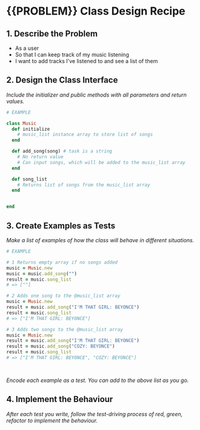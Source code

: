 # {{PROBLEM}} Class Design Recipe

## 1. Describe the Problem

- As a user
- So that I can keep track of my music listening
- I want to add tracks I've listened to and see a list of them


## 2. Design the Class Interface

_Include the initializer and public methods with all parameters and return values._

```ruby
# EXAMPLE

class Music
  def initialize
    # music_list instance array to store list of songs
  end

  def add_song(song) # task is a string
    # No return value
    # Can input songs, which will be added to the music_list array
  end

  def song_list
    # Returns list of songs from the music_list array
  end


end
```

## 3. Create Examples as Tests

_Make a list of examples of how the class will behave in different situations._

```ruby
# EXAMPLE

# 1 Returns empty array if no songs added
music = Music.new 
music = music.add_song("")
result = music.song_list
# => [""]

# 2 Adds one song to the @music_list array
music = Music.new 
result = music.add_song("I'M THAT GIRL: BEYONCE")
result = music.song_list
# => ["I'M THAT GIRL: BEYONCE"]

# 3 Adds two songs to the @music_list array
music = Music.new 
result = music.add_song("I'M THAT GIRL: BEYONCE")
result = music.add_song("COZY: BEYONCE")
result = music.song_list
# => ["I'M THAT GIRL: BEYONCE", "COZY: BEYONCE"]

            

```

_Encode each example as a test. You can add to the above list as you go._

## 4. Implement the Behaviour

_After each test you write, follow the test-driving process of red, green, refactor to implement the behaviour._
